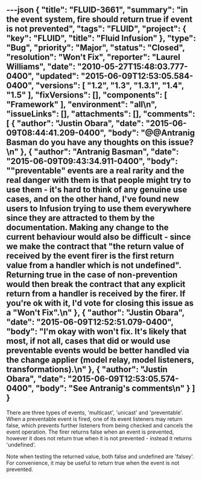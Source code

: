 ---json
{
  "title": "FLUID-3661",
  "summary": "in the event system, fire should return true if event is not prevented",
  "tags": "FLUID",
  "project": {
    "key": "FLUID",
    "title": "Fluid Infusion"
  },
  "type": "Bug",
  "priority": "Major",
  "status": "Closed",
  "resolution": "Won't Fix",
  "reporter": "Laurel Williams",
  "date": "2010-05-27T15:48:03.777-0400",
  "updated": "2015-06-09T12:53:05.584-0400",
  "versions": [
    "1.2",
    "1.3",
    "1.3.1",
    "1.4",
    "1.5"
  ],
  "fixVersions": [],
  "components": [
    "Framework"
  ],
  "environment": "all\n",
  "issueLinks": [],
  "attachments": [],
  "comments": [
    {
      "author": "Justin Obara",
      "date": "2015-06-09T08:44:41.209-0400",
      "body": "@@Antranig Basman do you have any thoughts on this issue?\n"
    },
    {
      "author": "Antranig Basman",
      "date": "2015-06-09T09:43:34.911-0400",
      "body": "\"preventable\" events are a real rarity and the real danger with them is that people might try to use them - it's hard to think of any genuine use cases, and on the other hand, I've found new users to Infusion trying to use them everywhere since they are attracted to them by the documentation. Making any change to the current behaviour would also be difficult - since we make the contract that \"the return value of received by the event firer is the first return value from a handler which is not undefined\". Returning true in the case of non-prevention would then break the contract that any explicit return from a handler is received by the firer. If you're ok with it, I'd vote for closing this issue as a \"Won't Fix\".\n"
    },
    {
      "author": "Justin Obara",
      "date": "2015-06-09T12:52:51.079-0400",
      "body": "I'm okay with won't fix. It's likely that most, if not all, cases that did or would use preventable events would be better handled via the change applier (model relay, model listeners, transformations).\n"
    },
    {
      "author": "Justin Obara",
      "date": "2015-06-09T12:53:05.574-0400",
      "body": "See Antranig's comments\n"
    }
  ]
}
---
There are three types of events, 'multicast', 'unicast' and 'preventable'. When a preventable event is fired, one of its event listeners may return false, which prevents further listeners from being checked and cancels the event operation. The firer returns false when an event is prevented, however it does not return true when it is not prevented - instead it returns 'undefined'.

Note when testing the returned value, both false and undefined are 'falsey'. For convenience, it may be useful to return true when the event is not prevented.&#x20;

        